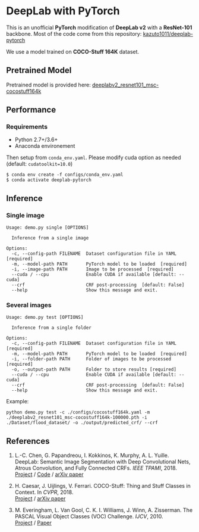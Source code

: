 # DeepLab with PyTorch <!-- omit in toc --> 

This is an unofficial **PyTorch** modification of **DeepLab v2** with a **ResNet-101** backbone. Most of the code come from this repository: [kazuto1011/deeplab-pytorch](https://github.com/kazuto1011/deeplab-pytorch)

We use a model trained on **COCO-Stuff 164K** dataset. 

## Pretrained Model

Pretrained model is provided here: [
deeplabv2_resnet101_msc-cocostuff164k](https://drive.google.com/file/d/18kR928yl9Hz4xxuxnYgg7Hpi36hM8J2d/view)

## Performance

### Requirements

* Python 2.7+/3.6+
* Anaconda environement

Then setup from `conda_env.yaml`. Please modify cuda option as needed (default: `cudatoolkit=10.0`)

```console
$ conda env create -f configs/conda_env.yaml
$ conda activate deeplab-pytorch
```

## Inference

### Single image

```
Usage: demo.py single [OPTIONS]

  Inference from a single image

Options:
  -c, --config-path FILENAME  Dataset configuration file in YAML  [required]
  -m, --model-path PATH       PyTorch model to be loaded  [required]
  -i, --image-path PATH       Image to be processed  [required]
  --cuda / --cpu              Enable CUDA if available [default: --cuda]
  --crf                       CRF post-processing  [default: False]
  --help                      Show this message and exit.
```

### Several images

```
Usage: demo.py test [OPTIONS]

  Inference from a single folder

Options:
  -c, --config-path FILENAME  Dataset configuration file in YAML  [required]
  -m, --model-path PATH       PyTorch model to be loaded  [required]
  -i, --folder-path PATH      Folder of images to be processed  [required]
  -o, --output-path PATH      Folder to store results [required]
  --cuda / --cpu              Enable CUDA if available [default: --cuda]
  --crf                       CRF post-processing  [default: False]
  --help                      Show this message and exit.
```

Example: 

``` 
python demo.py test -c ./configs/cocostuff164k.yaml -m ./deeplabv2_resnet101_msc-cocostuff164k-100000.pth -i ./Dataset/flood_dataset/ -o ./output/predicted_crf/ --crf 
```


## References

1. L.-C. Chen, G. Papandreou, I. Kokkinos, K. Murphy, A. L. Yuille. DeepLab: Semantic Image
Segmentation with Deep Convolutional Nets, Atrous Convolution, and Fully Connected CRFs. *IEEE TPAMI*,
2018.<br>
[Project](http://liangchiehchen.com/projects/DeepLab.html) /
[Code](https://bitbucket.org/aquariusjay/deeplab-public-ver2) / [arXiv
paper](https://arxiv.org/abs/1606.00915)

2. H. Caesar, J. Uijlings, V. Ferrari. COCO-Stuff: Thing and Stuff Classes in Context. In *CVPR*, 2018.<br>
[Project](https://github.com/nightrome/cocostuff) / [arXiv paper](https://arxiv.org/abs/1612.03716)

1. M. Everingham, L. Van Gool, C. K. I. Williams, J. Winn, A. Zisserman. The PASCAL Visual Object
Classes (VOC) Challenge. *IJCV*, 2010.<br>
[Project](http://host.robots.ox.ac.uk/pascal/VOC) /
[Paper](http://host.robots.ox.ac.uk/pascal/VOC/pubs/everingham10.pdf)
